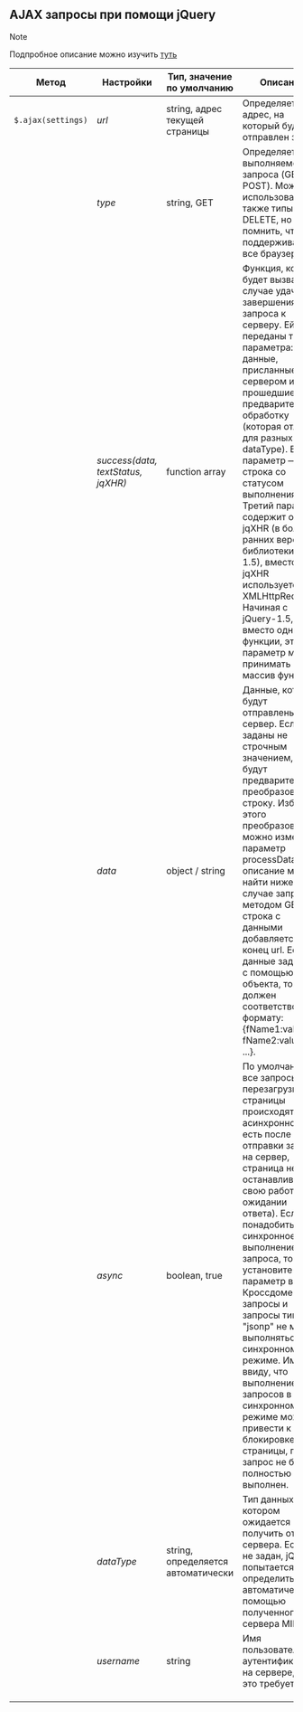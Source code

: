 ## AJAX запросы при помощи jQuery
> [!NOTE]
> Подпробное описание можно изучить [туть](https://jquery.page2page.ru/index.php5/Ajax-запрос)

| Метод | Настройки | Тип, значение по умолчанию | Описание |
| ---- | ---- | ---- | ---- |
| `$.ajax(settings)` | _url_ | string, адрес текущей страницы | Определяет адрес, на который будет отправлен запрос |
|  | _type_ | string, GET | Определяет тип выполняемого запроса (GET или POST). Можно использовать также типы PUT и DELETE, но нужно помнить, что их поддерживают не все браузеры. |
|  | _success(data, textStatus, jqXHR)_ | function array | Функция, которая будет вызвана в случае удачного завершения запроса к серверу. Ей будут переданы три параметра: данные, присланные сервером и уже прошедшие предварительную обработку (которая отлична для разных dataType). Второй параметр — строка со статусом выполнения. Третий параметр содержит объект jqXHR (в более ранних версиях библиотеки (до 1.5), вместо jqXHR используется XMLHttpRequest). Начиная с jQuery-1.5, вместо одной функции, этот параметр может принимать массив функций. |
|  | _data_ | object / string | Данные, которые будут отправлены на сервер. Если они заданы не строчным значением, то будут предварительно преобразован в строку. Избежать этого преобразования можно изменив параметр processData (его описание можно найти ниже). В случае запроса методом GET, строка с данными добавляется в конец url. Если данные задаются с помощью объекта, то он должен соответствовать формату: {fName1:value1, fName2:value2, ...}. |
| | _async_ | boolean, true | По умолчанию, все запросы без перезагрузки страницы происходят асинхронно (то есть после отправки запроса на сервер, страница не останавливает свою работу в ожидании ответа). Если вам понадобиться синхронное выполнение запроса, то установите параметр в false. Кроссдоменные запросы и запросы типа "jsonp" не могут выполняться в синхронном режиме. Имейте ввиду, что выполнение запросов в синхронном режиме может привести к блокировке страницы, пока запрос не будет полностью выполнен. |
|  | _dataType_ | string, определяется автоматически | Тип данных, в котором ожидается получить ответ от сервера. Если он не задан, jQuery попытается определить его автоматически с помощью полученного от сервера MIME. |
|  | _username_ | string | Имя пользователя для аутентификации на сервере, если это требуется. |
|  |  |  |  |
|  |  |  |  |
|  |  |  |  |